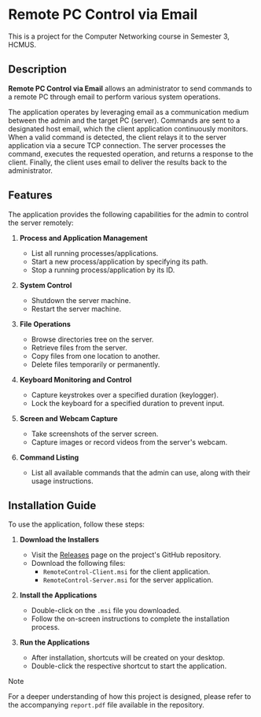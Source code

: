 # Remote PC Control via Email
This is a project for the Computer Networking course in Semester 3, HCMUS.

## Description
**Remote PC Control via Email** allows an administrator to send commands to a remote PC through email to perform various system operations.  

The application operates by leveraging email as a communication medium between the admin and the target PC (server). Commands are sent to a designated host email, which the client application continuously monitors. When a valid command is detected, the client relays it to the server application via a secure TCP connection. The server processes the command, executes the requested operation, and returns a response to the client. Finally, the client uses email to deliver the results back to the administrator.  

## Features
The application provides the following capabilities for the admin to control the server remotely:

1. **Process and Application Management**
   - List all running processes/applications.
   - Start a new process/application by specifying its path.
   - Stop a running process/application by its ID.

2. **System Control**
   - Shutdown the server machine.
   - Restart the server machine.

3. **File Operations**
   - Browse directories tree on the server.
   - Retrieve files from the server.
   - Copy files from one location to another.
   - Delete files temporarily or permanently.

5. **Keyboard Monitoring and Control**
   - Capture keystrokes over a specified duration (keylogger).
   - Lock the keyboard for a specified duration to prevent input.

6. **Screen and Webcam Capture**
   - Take screenshots of the server screen.
   - Capture images or record videos from the server's webcam.
  
7. **Command Listing**
   - List all available commands that the admin can use, along with their usage instructions.
  
## Installation Guide

To use the application, follow these steps:

1. **Download the Installers**  
   - Visit the [Releases](https://github.com/dwctien/Remote-Control/releases/tag/v1.0.0) page on the project's GitHub repository.  
   - Download the following files:  
     - `RemoteControl-Client.msi` for the client application.  
     - `RemoteControl-Server.msi` for the server application.  

2. **Install the Applications**  
   - Double-click on the `.msi` file you downloaded.  
   - Follow the on-screen instructions to complete the installation process.

3. **Run the Applications**  
   - After installation, shortcuts will be created on your desktop.
   - Double-click the respective shortcut to start the application.
  
> [!NOTE]
> For a deeper understanding of how this project is designed, please refer to the accompanying `report.pdf` file available in the repository.
